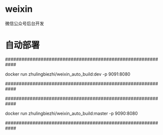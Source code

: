 # weixin
微信公众号后台开发
# 自动部署

############################################################

docker run zhulingbiezhi/weixin_auto_build:dev -p 9091:8080

############################################################

############################################################

docker run zhulingbiezhi/weixin_auto_build:master -p 9090:8080

############################################################
